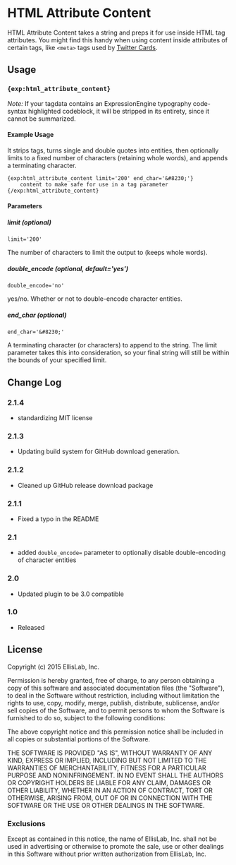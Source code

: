 # HTML Attribute Content

HTML Attribute Content takes a string and preps it for use inside HTML tag attributes. You might find this handy when using content inside attributes of certain tags, like `<meta>` tags used by [Twitter Cards](https://dev.twitter.com/docs/cards).

## Usage

### `{exp:html_attribute_content}`

*Note:* If your tagdata contains an ExpressionEngine typography code-syntax highlighted codeblock, it will be stripped in its entirety, since it cannot be summarized.

#### Example Usage

It strips tags, turns single and double quotes into entities, then optionally limits to a fixed number of characters (retaining whole words), and appends a terminating character.

```
{exp:html_attribute_content limit='200' end_char='&#8230;'}
	content to make safe for use in a tag parameter
{/exp:html_attribute_content}
```

#### Parameters

##### limit (optional)

`limit='200'`

The number of characters to limit the output to (keeps whole words).

##### double_encode (optional, default='yes')

`double_encode='no'`

yes/no. Whether or not to double-encode character entities.

##### end_char (optional)

`end_char='&#8230;'`

A terminating character (or characters) to append to the string. The limit parameter takes this into consideration, so your final string will still
be within the bounds of your specified limit.

## Change Log

### 2.1.4

- standardizing MIT license

### 2.1.3

- Updating build system for GitHub download generation.

### 2.1.2

- Cleaned up GitHub release download package

### 2.1.1

- Fixed a typo in the README

### 2.1

- added `double_encode=` parameter to optionally disable double-encoding of character entities

### 2.0

- Updated plugin to be 3.0 compatible

### 1.0

- Released

## License

Copyright (c) 2015 EllisLab, Inc.

Permission is hereby granted, free of charge, to any person obtaining a copy of this software and associated documentation files (the "Software"), to deal in the Software without restriction, including without limitation the rights to use, copy, modify, merge, publish, distribute, sublicense, and/or sell copies of the Software, and to permit persons to whom the Software is furnished to do so, subject to the following conditions:

The above copyright notice and this permission notice shall be included in all copies or substantial portions of the Software.

THE SOFTWARE IS PROVIDED "AS IS", WITHOUT WARRANTY OF ANY KIND, EXPRESS OR IMPLIED, INCLUDING BUT NOT LIMITED TO THE WARRANTIES OF MERCHANTABILITY, FITNESS FOR A PARTICULAR PURPOSE AND NONINFRINGEMENT. IN NO EVENT SHALL THE AUTHORS OR COPYRIGHT HOLDERS BE LIABLE FOR ANY CLAIM, DAMAGES OR OTHER LIABILITY, WHETHER IN AN ACTION OF CONTRACT, TORT OR OTHERWISE, ARISING FROM, OUT OF OR IN CONNECTION WITH THE SOFTWARE OR THE USE OR OTHER DEALINGS IN THE SOFTWARE.

### Exclusions

Except as contained in this notice, the name of EllisLab, Inc. shall not be used in advertising or otherwise to promote the sale, use or other dealings in this Software without prior written authorization from EllisLab, Inc.
